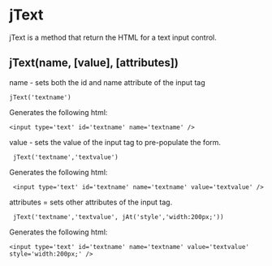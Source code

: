 # jText

jText is a method that return the HTML for a text input control.

## jText(name, [value], [attributes]) 

name - sets both the id and name attribute of the input tag

    jText('textname')
    
Generates the following html:
    
    <input type='text' id='textname' name='textname' />
    
value - sets the value of the input tag to pre-populate the form.

     jText('textname','textvalue')
     
Generates the following html:

     <input type='text' id='textname' name='textname' value='textvalue' />
     
attributes = sets other attributes of the input tag.

     jText('textname','textvalue', jAt('style','width:200px;'))
     
Generates the following html:

    <input type='text' id='textname' name='textname' value='textvalue' style='width:200px;' />

     
